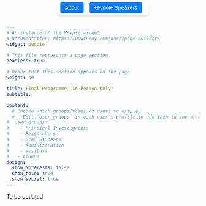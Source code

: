 ```yaml
---
# An instance of the People widget.
# Documentation: https://wowchemy.com/docs/page-builder/
widget: people

# This file represents a page section.
headless: true

# Order that this section appears on the page.
weight: 40

title: Final Programme (In Person Only)
subtitle: 

content:
  # Choose which groups/teams of users to display.
  #   Edit `user_groups` in each user's profile to add them to one or more of these groups.
#  user_groups:
#    - Principal Investigators
#    - Researchers
#    - Grad Students
#    - Administration
#    - Visitors
#   - Alumni
design:
  show_interests: false
  show_role: true
  show_social: true
---
```

<style>
  .sticky-buttons {
    position: fixed;
    top: 1px !important; /* Reduce distance from the top */
    left: 50%;
    transform: translateX(-50%);
    background: rgba(255, 255, 255, 0.9);
    padding: 5px 8px; /* Reduce padding to make it more compact */
    border-radius: 8px;
    box-shadow: 0px 4px 6px rgba(0, 0, 0, 0.1);
    z-index: 9999;
  }

  .sticky-buttons button {
    padding: 6px 12px; /* Reduce button size */
    font-size: 14px; /* Decrease font size */
    border: none;
    background-color: #007BFF;
    color: white;
    border-radius: 4px;
    cursor: pointer;
    margin-right: 10px !important; /* Reduce spacing between buttons */
  }
</style>

<div class="sticky-buttons">
  <a href="#partners" style="text-decoration: none;">
    <button>About</button>
  </a>
  <a href="#about" style="text-decoration: none;">
    <button>Keynote Speakers</button>
  </a>
</div>

To be updated.
